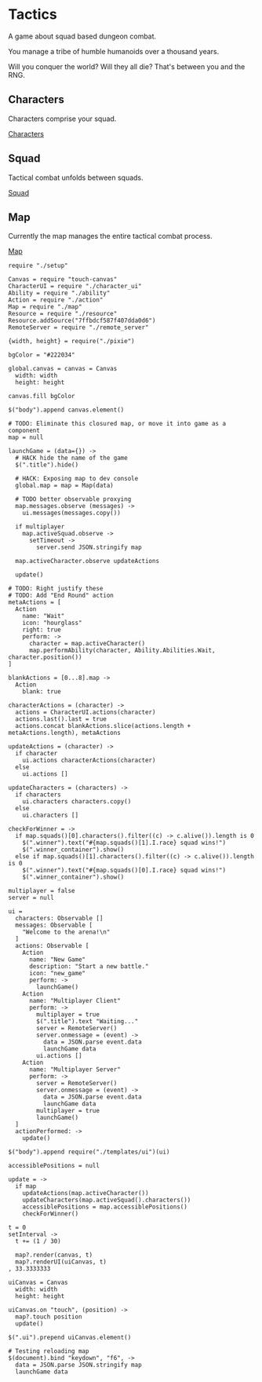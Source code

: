 Tactics
=======

A game about squad based dungeon combat.

You manage a tribe of humble humanoids over a thousand years.

Will you conquer the world? Will they all die? That's between you and the RNG.

Characters
----------

Characters comprise your squad.

[Characters](./character)

Squad
-----

Tactical combat unfolds between squads.

[Squad](./squad)

Map
---

Currently the map manages the entire tactical combat process.

[Map](./map)

    require "./setup"

    Canvas = require "touch-canvas"
    CharacterUI = require "./character_ui"
    Ability = require "./ability"
    Action = require "./action"
    Map = require "./map"
    Resource = require "./resource"
    Resource.addSource("7ffbdcf587f407dda0d6")
    RemoteServer = require "./remote_server"

    {width, height} = require("./pixie")

    bgColor = "#222034"

    global.canvas = canvas = Canvas
      width: width
      height: height

    canvas.fill bgColor

    $("body").append canvas.element()

    # TODO: Eliminate this closured map, or move it into game as a component
    map = null

    launchGame = (data={}) ->
      # HACK hide the name of the game
      $(".title").hide()

      # HACK: Exposing map to dev console
      global.map = map = Map(data)

      # TODO better observable proxying
      map.messages.observe (messages) ->
        ui.messages(messages.copy())

      if multiplayer
        map.activeSquad.observe ->
          setTimeout ->
            server.send JSON.stringify map

      map.activeCharacter.observe updateActions

      update()

    # TODO: Right justify these
    # TODO: Add "End Round" action
    metaActions = [
      Action
        name: "Wait"
        icon: "hourglass"
        right: true
        perform: ->
          character = map.activeCharacter()
          map.performAbility(character, Ability.Abilities.Wait, character.position())
    ]

    blankActions = [0...8].map ->
      Action
        blank: true

    characterActions = (character) ->
      actions = CharacterUI.actions(character)
      actions.last().last = true
      actions.concat blankActions.slice(actions.length + metaActions.length), metaActions

    updateActions = (character) ->
      if character
        ui.actions characterActions(character)
      else
        ui.actions []

    updateCharacters = (characters) ->
      if characters
        ui.characters characters.copy()
      else
        ui.characters []

    checkForWinner = ->
      if map.squads()[0].characters().filter((c) -> c.alive()).length is 0
        $(".winner").text("#{map.squads()[1].I.race} squad wins!")
        $(".winner_container").show()
      else if map.squads()[1].characters().filter((c) -> c.alive()).length is 0
        $(".winner").text("#{map.squads()[0].I.race} squad wins!")
        $(".winner_container").show()

    multiplayer = false
    server = null

    ui =
      characters: Observable []
      messages: Observable [
        "Welcome to the arena!\n"
      ]
      actions: Observable [
        Action
          name: "New Game"
          description: "Start a new battle."
          icon: "new_game"
          perform: ->
            launchGame()
        Action
          name: "Multiplayer Client"
          perform: ->
            multiplayer = true
            $(".title").text "Waiting..."
            server = RemoteServer()
            server.onmessage = (event) ->
              data = JSON.parse event.data
              launchGame data
            ui.actions []
        Action
          name: "Multiplayer Server"
          perform: ->
            server = RemoteServer()
            server.onmessage = (event) ->
              data = JSON.parse event.data
              launchGame data
            multiplayer = true
            launchGame()
      ]
      actionPerformed: ->
        update()

    $("body").append require("./templates/ui")(ui)

    accessiblePositions = null

    update = ->
      if map
        updateActions(map.activeCharacter())
        updateCharacters(map.activeSquad().characters())
        accessiblePositions = map.accessiblePositions()
        checkForWinner()

    t = 0
    setInterval ->
      t += (1 / 30)

      map?.render(canvas, t)
      map?.renderUI(uiCanvas, t)
    , 33.3333333

    uiCanvas = Canvas
      width: width
      height: height

    uiCanvas.on "touch", (position) ->
      map?.touch position
      update()

    $(".ui").prepend uiCanvas.element()

    # Testing reloading map
    $(document).bind "keydown", "f6", ->
      data = JSON.parse JSON.stringify map
      launchGame data
